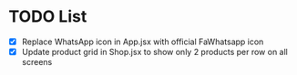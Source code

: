 # TODO List

- [x] Replace WhatsApp icon in App.jsx with official FaWhatsapp icon
- [x] Update product grid in Shop.jsx to show only 2 products per row on all screens
